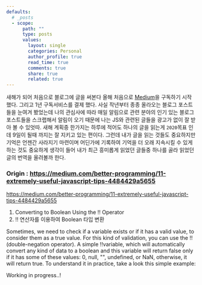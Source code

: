 ```yaml
---
defaults:
  # _posts
  - scope:
      path: ""
      type: posts
      values:
        layout: single
        categories: Personal
        author_profile: true
        read_time: true
        comments: true
        share: true
        related: true
---
```


새해가 되어 처음으로 블로그에 글을 써본다 올해 처음으로  [Medium]()을 구독하기 시작했다. 그리고 1년 구독서비스를 결제 했다. 사실 작년부터 종종 올라오는 블로그 포스트들을 눈여겨 봤었는데 나의 관심사에 따라 매일 알림으로 관련 분야의 인기 있는 블로그 포스트들을 스크랩해서 알림이 오기 때문에 나는 JS와 관련된 글들을 광고가 없이 잘 받아 볼 수 있엇따.
새해 계획중 한가지는 하루에 적어도 하나의 글을 읽는게 `2020`목표 인데 9일이 될때 까지는 잘 지키고 있는 편이다. 그런데 내가 글을 읽는 것들도 중요하지만 기억은 언젠간 사라지기 마련이며 어딘가에 기록하여 기억을 더 오래 지속시킬 수 있게 하는 것도 중요하게 생각이 들어 내가 최근 흥미롭게 읽었던 글들중 하나를 골라 읽었던 글의 번역을 올려볼까 한다.

### Origin : https://medium.com/better-programming/11-extremely-useful-javascript-tips-4484429a5655

https://medium.com/better-programming/11-extremely-useful-javascript-tips-4484429a5655

  1. Converting to Boolean Using the !! Operator
  1. !! 연산자를 이용하여 Boolean 타입 변환
  
Sometimes, we need to check if a variable exists or if it has a valid value, to consider them as a true value. For this kind of validation, you can use the !! (double-negation operator).
A simple !!variable, which will automatically convert any kind of data to a boolean and this variable will return false only if it has some of these values: 0, null, "", undefined, or NaN, otherwise, it will return true.
To understand it in practice, take a look this simple example:


Working in progress..!

